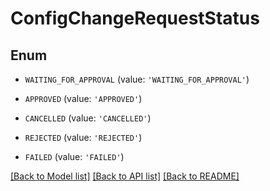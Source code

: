 # ConfigChangeRequestStatus


## Enum

* `WAITING_FOR_APPROVAL` (value: `'WAITING_FOR_APPROVAL'`)

* `APPROVED` (value: `'APPROVED'`)

* `CANCELLED` (value: `'CANCELLED'`)

* `REJECTED` (value: `'REJECTED'`)

* `FAILED` (value: `'FAILED'`)

[[Back to Model list]](../README.md#documentation-for-models) [[Back to API list]](../README.md#documentation-for-api-endpoints) [[Back to README]](../README.md)


